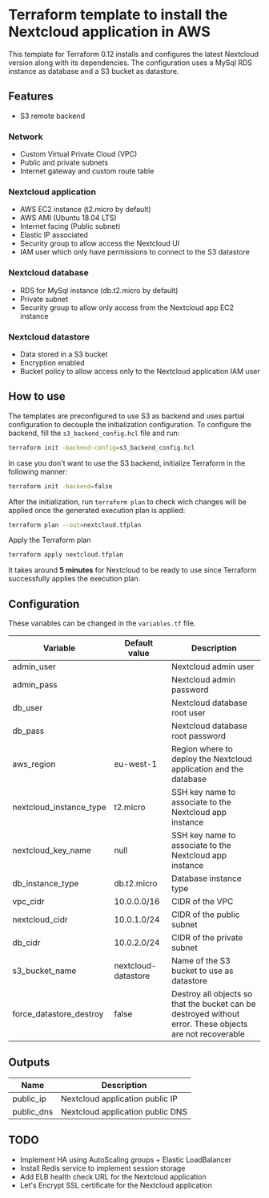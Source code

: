 # Terraform template to install the Nextcloud application in AWS

This template for Terraform 0.12 installs and configures the latest Nextcloud version along with its dependencies. The configuration uses a MySql RDS instance as database and a S3 bucket as datastore.
  
## Features

* S3 remote backend

### Network

* Custom Virtual Private Cloud (VPC)
* Public and private subnets
* Internet gateway and custom route table

### Nextcloud application

* AWS EC2 instance (t2.micro by default)
* AWS AMI (Ubuntu 18.04 LTS)
* Internet facing (Public subnet)
* Elastic IP associated
* Security group to allow access the Nextcloud UI
* IAM user which only have permissions to connect to the S3 datastore

### Nextcloud database

* RDS for MySql instance (db.t2.micro by default)
* Private subnet
* Security group to allow only access from the Nextcloud app EC2 instance

### Nextcloud datastore

* Data stored in a S3 bucket
* Encryption enabled
* Bucket policy to allow access only to the Nextcloud application IAM user

## How to use

The templates are preconfigured to use S3 as backend and uses partial configuration to decouple the initialization configuration. To configure the backend, fill the `s3_backend_config.hcl` file and run:

```bash
terraform init -backend-config=s3_backend_config.hcl
```

In case you don't want to use the S3 backend, initialize Terraform in the following manner:

```bash
terraform init -backend=false
```

After the initialization, run `terraform plan` to check wich changes will be applied once the generated execution plan is applied:

```bash
terraform plan --out=nextcloud.tfplan
```

Apply the Terraform plan

```bash
terraform apply nextcloud.tfplan
```

It takes around **5 minutes** for Nextcloud to be ready to use since Terraform successfully applies the execution plan.

## Configuration

These variables can be changed in the `variables.tf` file.

| Variable | Default value | Description |
|----------|---------------|-------------|
| admin_user |  | Nextcloud admin user |
| admin_pass |  | Nextcloud admin password |
| db_user |  | Nextcloud database root user |
| db_pass |  | Nextcloud database root password
| aws_region | eu-west-1 | Region where to deploy the Nextcloud application and the database |
| nextcloud_instance_type | t2.micro | SSH key name to associate to the Nextcloud app instance |
| nextcloud_key_name | null | SSH key name to associate to the Nextcloud app instance |
| db_instance_type | db.t2.micro | Database instance type |
| vpc_cidr | 10.0.0.0/16 | CIDR of the VPC |
| nextcloud_cidr | 10.0.1.0/24 | CIDR of the public subnet |
| db_cidr | 10.0.2.0/24 | CIDR of the private subnet |
| s3_bucket_name | nextcloud-datastore | Name of the S3 bucket to use as datastore |
| force_datastore_destroy | false | Destroy all objects so that the bucket can be destroyed without error. These objects are not recoverable |

## Outputs

| Name | Description |
|------|-------------|
| public_ip | Nextcloud application public IP |
| public_dns | Nextcloud application public DNS |

## TODO

* Implement HA using AutoScaling groups + Elastic LoadBalancer
* Install Redis service to implement session storage
* Add ELB health check URL for the Nextcloud application
* Let's Encrypt SSL certificate for the Nextcloud application
